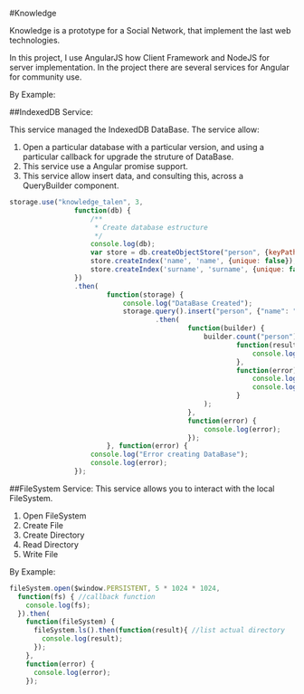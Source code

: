 #Knowledge

Knowledge is a prototype for a Social Network, that implement the last web technologies.

In this project, I use AngularJS how Client Framework and NodeJS for server implementation.
In the project there are several services for Angular for community use.

By Example:

##IndexedDB Service:

This service managed the IndexedDB DataBase. The service allow:

1. Open a particular database with a particular version, and using a particular callback for upgrade the struture of DataBase.
2. This service use a Angular promise support.
3. This service allow insert data, and consulting this, across a QueryBuilder component.

```javascript
storage.use("knowledge_talen", 3,
                function(db) {
                    /**
                     * Create database estructure
                     */
                    console.log(db);
                    var store = db.createObjectStore("person", {keyPath: 'id', autoIncrement: true});
                    store.createIndex('name', 'name', {unique: false});
                    store.createIndex('surname', 'surname', {unique: false});
                })
                .then(
                        function(storage) {
                            console.log("DataBase Created");
                            storage.query().insert("person", {"name": "Cristian", "surname": "Rinaldi"})
                                    .then(
                                            function(builder) {
                                                builder.count("person").then(
                                                        function(result) {
                                                            console.log("Result of Person " + result);
                                                        },
                                                        function(error) {
                                                            console.log("Error in count statement");
                                                            console.log(error);
                                                        }
                                                );
                                            },
                                            function(error) {
                                                console.log(error);
                                            });
                        }, function(error) {
                    console.log("Error creating DataBase");
                    console.log(error);
                });
```

##FileSystem Service:
  This service allows you to interact with the local FileSystem.
  
1. Open FileSystem
2. Create File
3. Create Directory
4. Read Directory
5. Write File

By Example:

```javascript
fileSystem.open($window.PERSISTENT, 5 * 1024 * 1024, 
  function(fs) { //callback function
    console.log(fs); 
  }).then(
    function(fileSystem) {
      fileSystem.ls().then(function(result){ //list actual directory
        console.log(result);
      });
    },
    function(error) {
      console.log(error);
    });



